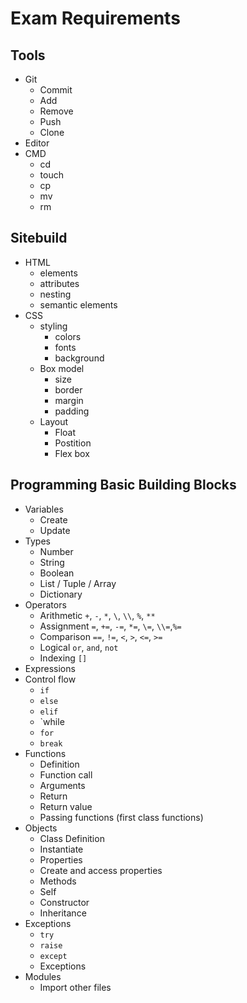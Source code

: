 # Exam Requirements

## Tools
- Git
  - Commit
  - Add
  - Remove
  - Push
  - Clone
- Editor
- CMD
  - cd
  - touch
  - cp
  - mv
  - rm

## Sitebuild
- HTML
  - elements
  - attributes
  - nesting
  - semantic elements
- CSS
  - styling
    - colors
    - fonts
    - background
  - Box model
    - size
    - border
    - margin
    - padding
  - Layout
    - Float
    - Postition
    - Flex box

## Programming Basic Building Blocks
- Variables
  - Create
  - Update
- Types
  - Number
  - String
  - Boolean
  - List / Tuple / Array
  - Dictionary
- Operators
  - Arithmetic `+`, `-`, `*`, `\`, `\\`, `%`, `**`
  - Assignment `=`, `+=`, `-=`, `*=`, `\=`, `\\=`,`%=`
  - Comparison `==`, `!=`, `<`, `>`, `<=`, `>=`
  - Logical `or`, `and`, `not`
  - Indexing `[]`
- Expressions
- Control flow
  - `if`
  - `else`
  - `elif`
  - `while
  - `for`
  - `break`
- Functions
  - Definition
  - Function call
  - Arguments
  - Return
  - Return value
  - Passing functions (first class functions)
- Objects
  - Class Definition
  - Instantiate
  - Properties
  - Create and access properties
  - Methods
  - Self
  - Constructor
  - Inheritance
- Exceptions
  - `try`
  - `raise`
  - `except`
  - Exceptions
- Modules
  - Import other files



